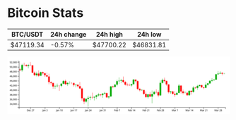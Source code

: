 # Bitcoin Stats

BTC/USDT|24h change|24h high|24h low|
|---|---|---|---|
|$47119.34|-0.57%|$47700.22|$46831.81|

<img src="./chart.svg">
